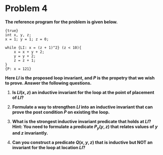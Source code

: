 # Problem 4

**The reference program for the problem is given below.**

    {true}
    int x, y, z;
    x = 1; y = 1; z = 0;

    while {LI: x = (z + 1)^2} (z < 10){
        x = x + y + 2;
        y = y + 2;
        z = z + 1;
    }
    {P: x = 121}
**Here $LI$ is the proposed loop invariant, and $P$ is the propetry that we wish to prove. Answer the following questions.** 

1. **Is $LI(x, z)$ an inductive invariant for the loop at the point of placement of $LI$?**

2. **Formulate a way to strengthen $LI$ into an inductive invariant that can prove the post condition $P$ on existing the loop.**

3. **What is the strongest inductive invariant predicate that holds at $LI$? Hint: You need to formulate a predicate $P_y(y, z)$ that relates values of $y$ and $z$ invariantly.**

4. **Can you construct a predicate $Q(x, y, z)$ that is inductive but NOT an invariant for the loop at location $LI$?**
